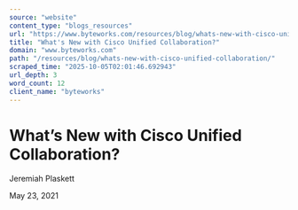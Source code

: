 ```yaml
---
source: "website"
content_type: "blogs_resources"
url: "https://www.byteworks.com/resources/blog/whats-new-with-cisco-unified-collaboration/"
title: "What's New with Cisco Unified Collaboration?"
domain: "www.byteworks.com"
path: "/resources/blog/whats-new-with-cisco-unified-collaboration/"
scraped_time: "2025-10-05T02:01:46.692943"
url_depth: 3
word_count: 12
client_name: "byteworks"
---
```


# What’s New with Cisco Unified Collaboration?

Jeremiah Plaskett

May 23, 2021